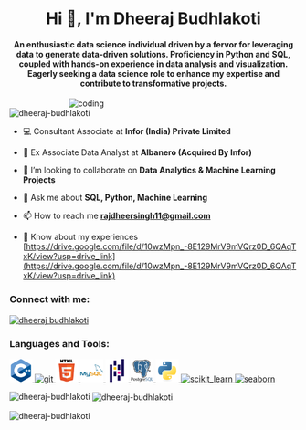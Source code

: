 <h1 align="center">Hi 👋, I'm Dheeraj Budhlakoti</h1>
<h4 align="center">An enthusiastic data science individual driven by a fervor for leveraging data to generate data-driven solutions. Proficiency in Python and SQL, coupled with hands-on experience in data analysis and visualization. Eagerly seeking a data science role to enhance my expertise and contribute to transformative projects.</h4>

<img align="right" alt="coding" width="400" src="https://cdn.shopaccino.com/igmguru/articles/Data-Analytics-Tutorial.jpg?v=523">

<p align="left"> <img src="https://komarev.com/ghpvc/?username=dheeraj-budhlakoti&label=Profile%20views&color=0e75b6&style=flat" alt="dheeraj-budhlakoti" /> </p>

- 💻 Consultant Associate at **Infor (India) Private Limited**

- 📄 Ex Associate Data Analyst at **Albanero (Acquired By Infor)**

- 👯 I’m looking to collaborate on **Data Analytics & Machine Learning Projects**

- 💬 Ask me about **SQL, Python, Machine Learning**

- 📫 How to reach me **rajdheersingh11@gmail.com**

- 📄 Know about my experiences [https://drive.google.com/file/d/10wzMpn_-8E129MrV9mVQrz0D_6QAqTxK/view?usp=drive_link](https://drive.google.com/file/d/10wzMpn_-8E129MrV9mVQrz0D_6QAqTxK/view?usp=drive_link)

<h3 align="left">Connect with me:</h3>
<p align="left">
<a href="https://www.linkedin.com/in/dheeraj-budhlakoti/" target="blank"><img align="center" src="https://raw.githubusercontent.com/rahuldkjain/github-profile-readme-generator/master/src/images/icons/Social/linked-in-alt.svg" alt="dheeraj budhlakoti" height="30" width="40" /></a>
</p>

<h3 align="left">Languages and Tools:</h3>
<p align="left"> <a href="https://www.w3schools.com/cpp/" target="_blank" rel="noreferrer"> <img src="https://raw.githubusercontent.com/devicons/devicon/master/icons/cplusplus/cplusplus-original.svg" alt="cplusplus" width="40" height="40"/> </a> <a href="https://git-scm.com/" target="_blank" rel="noreferrer"> <img src="https://www.vectorlogo.zone/logos/git-scm/git-scm-icon.svg" alt="git" width="40" height="40"/> </a> <a href="https://www.w3.org/html/" target="_blank" rel="noreferrer"> <img src="https://raw.githubusercontent.com/devicons/devicon/master/icons/html5/html5-original-wordmark.svg" alt="html5" width="40" height="40"/> </a> <a href="https://www.mysql.com/" target="_blank" rel="noreferrer"> <img src="https://raw.githubusercontent.com/devicons/devicon/master/icons/mysql/mysql-original-wordmark.svg" alt="mysql" width="40" height="40"/> </a> <a href="https://pandas.pydata.org/" target="_blank" rel="noreferrer"> <img src="https://raw.githubusercontent.com/devicons/devicon/2ae2a900d2f041da66e950e4d48052658d850630/icons/pandas/pandas-original.svg" alt="pandas" width="40" height="40"/> </a> <a href="https://www.postgresql.org" target="_blank" rel="noreferrer"> <img src="https://raw.githubusercontent.com/devicons/devicon/master/icons/postgresql/postgresql-original-wordmark.svg" alt="postgresql" width="40" height="40"/> </a> <a href="https://www.python.org" target="_blank" rel="noreferrer"> <img src="https://raw.githubusercontent.com/devicons/devicon/master/icons/python/python-original.svg" alt="python" width="40" height="40"/> </a> <a href="https://scikit-learn.org/" target="_blank" rel="noreferrer"> <img src="https://upload.wikimedia.org/wikipedia/commons/0/05/Scikit_learn_logo_small.svg" alt="scikit_learn" width="40" height="40"/> </a> <a href="https://seaborn.pydata.org/" target="_blank" rel="noreferrer"> <img src="https://seaborn.pydata.org/_images/logo-mark-lightbg.svg" alt="seaborn" width="40" height="40"/> </a> </p>

<p><img align="left" src="https://github-readme-stats.vercel.app/api/top-langs?username=dheeraj-budhlakoti&show_icons=true&locale=en&layout=compact" alt="dheeraj-budhlakoti" /></p>

<p>&nbsp;<img align="center" src="https://github-readme-stats.vercel.app/api?username=dheeraj-budhlakoti&show_icons=true&locale=en" alt="dheeraj-budhlakoti" /></p>

<p><img align="center" src="https://github-readme-streak-stats.herokuapp.com/?user=dheeraj-budhlakoti&" alt="dheeraj-budhlakoti" /></p>
